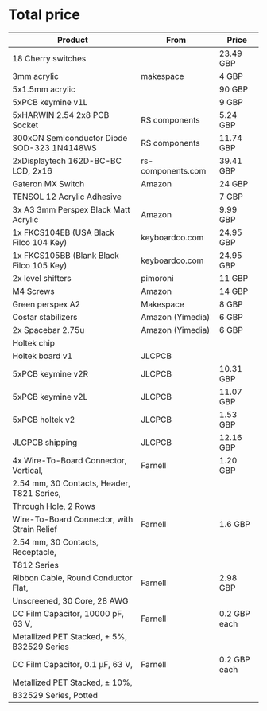 # Total price

Product                                     | From               | Price
---                                         | ---                | ---
18 Cherry switches                          |                    | 23.49 GBP
3mm acrylic                                 | makespace          |  4 GBP
5x1.5mm acrylic                             |                    | 90 GBP 
5xPCB keymine v1L                           |                    |  9 GBP 
5xHARWIN 2.54 2x8 PCB Socket                | RS components      |  5.24 GBP
300xON Semiconductor Diode SOD-323 1N4148WS | RS components      | 11.74 GBP
2xDisplaytech 162D-BC-BC LCD, 2x16          | rs-components.com  | 39.41 GBP
Gateron MX Switch                           | Amazon             | 24 GBP
TENSOL 12 Acrylic Adhesive                  |                    |  7 GBP
3x A3 3mm Perspex Black Matt Acrylic        | Amazon             |  9.99 GBP
1x FKCS104EB (USA Black Filco 104 Key)      | keyboardco.com     | 24.95 GBP  
1x FKCS105BB (Blank Black Filco 105 Key)    | keyboardco.com     | 24.95 GBP
2x level shifters                           | pimoroni           | 11 GBP
M4 Screws                                   | Amazon             | 14 GBP
Green perspex A2                            | Makespace          |  8 GBP
Costar stabilizers                          | Amazon (Yimedia)   |  6 GBP
2x Spacebar 2.75u                           | Amazon (Yimedia)   |  6 GBP
Holtek chip                                 |                    |  
Holtek board v1                             | JLCPCB             |
5xPCB keymine v2R                           | JLCPCB             | 10.31 GBP
5xPCB keymine v2L                           | JLCPCB             | 11.07 GBP
5xPCB holtek v2                             | JLCPCB             |  1.53 GBP
JLCPCB shipping                             | JLCPCB             | 12.16 GBP
4x Wire-To-Board Connector, Vertical,       | Farnell            | 1.20 GBP
2.54 mm, 30 Contacts, Header, T821 Series,  |                    | 
Through Hole, 2 Rows                        |                    |
Wire-To-Board Connector, with Strain Relief | Farnell            | 1.6 GBP 
2.54 mm, 30 Contacts, Receptacle,           |                    |
T812 Series                                 |                    | 
Ribbon Cable, Round Conductor Flat,         | Farnell            | 2.98 GBP
Unscreened, 30 Core, 28 AWG                 |                    |
DC Film Capacitor, 10000 pF, 63 V,          | Farnell            | 0.2 GBP each
Metallized PET Stacked, ± 5%, B32529 Series |                    |
DC Film Capacitor, 0.1 µF, 63 V,            | Farnell            | 0.2 GBP each
Metallized PET Stacked, ± 10%,              |                    |
B32529 Series, Potted                       |                    | 


